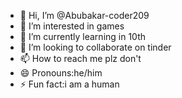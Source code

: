 - 👋 Hi, I’m @Abubakar-coder209
- 👀 I’m interested in games
- 🌱 I’m currently learning in 10th
- 💞️ I’m looking to collaborate on tinder
- 📫 How to reach me plz don't 
- 😄 Pronouns:he/him
- ⚡ Fun fact:i am a human 

<!---
Abubakar-coder209/Abubakar-coder209 is a ✨ special ✨ repository because its `README.md` (this file) appears on your GitHub profile.
You can click the Preview link to take a look at your changes.
--->

